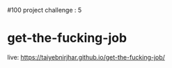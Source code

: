 #100 project challenge : 5
# get-the-fucking-job
live:  https://taiyebnirjhar.github.io/get-the-fucking-job/
